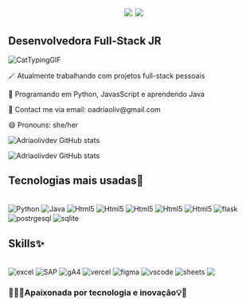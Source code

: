 <h1 align="center">
   <img src="https://readme-typing-svg.herokuapp.com/?font=Righteous&size=35&center=true&vCenter=true&width=600&height=70&duration=5000&lines=Olá+👋,+bem-vindo+ao+meu+GitHub!;&color=FF1493" />
   <img src="https://readme-typing-svg.herokuapp.com/?font=Righteous&size=35&center=true&vCenter=true&width=600&height=70&duration=5000&lines=Sou+Adriane+Oliveira+☺️;&color=FF1493" />
</h1>


<h2>Desenvolvedora Full-Stack JR</h2>

![CatTypingGIF](https://github.com/user-attachments/assets/30461076-6cbb-4913-a677-9c18548a270a)


<p> 🪄 Atualmente trabalhando com projetos full-stack pessoais</p>
<p>🌱 Programando em Python, JavasScript e aprendendo Java</p>
<p> 📧 Contact me via email: oadriaoliv@gmail.com</p>
<p>😄 Pronouns: she/her</p>


![Adriaolivdev GitHub stats](https://github-readme-stats.vercel.app/api?username=adriolivdev&show_icons=true&theme=monokai)

![Adriaolivdev GitHub stats](https://github-readme-stats.vercel.app/api/top-langs/?username=adriolivdev&hide=HTML&langs_count=8&layout=compact&theme=monokai&border_radius=10&size_weight=0.5&count_weight=0.5&exclude_repo=github-readme-stats)



<h2> Tecnologias mais usadas🚀</h2>

<div style="display: inline_block"><br/>
<img align="center"alt="Python" src=https://img.shields.io/badge/Python-3776AB?style=for-the-badge&logo=python&logoColor=white />
<img align="center" alt="Java" src=https://img.shields.io/badge/Java-ED8B00?style=for-the-badge&logo=openjdk&logoColor=white/>
<img align="center"alt="Html5" src=https://img.shields.io/badge/MySQL-00000F?style=for-the-badge&logo=mysql&logoColor=white />
<img align="center"alt="Html5" src=https://img.shields.io/badge/HTML5-E34F26?style=for-the-badge&logo=html5&logoColor=white />
<img align="center"alt="Html5" src=https://img.shields.io/badge/CSS3-1572B6?style=for-the-badge&logo=css3&logoColor=white />
<img align="center"alt="Html5" src=https://img.shields.io/badge/Django-092E20?style=for-the-badge&logo=django&logoColor=white />
<img align="center"alt="Html5" src=https://img.shields.io/badge/Microsoft_Office-D83B01?style=for-the-badge&logo=microsoft-office&logoColor=white/>
<img align="center" alt="flask" src=https://img.shields.io/badge/Flask-000000?style=for-the-badge&logo=flask&logoColor=white />
<img align="center" alt="postrgesql" src=https://img.shields.io/badge/PostgreSQL-316192?style=for-the-badge&logo=postgresql&logoColor=white />
<img align="center" alt="sqlite" src=https://img.shields.io/badge/SQLite-07405E?style=for-the-badge&logo=sqlite&logoColor=white/>
</div>


 <h2>Skills✨</h2>
<div style="display:inline_block"><br>
<img align="center" alt="excel" src=https://img.shields.io/badge/Microsoft_Excel-217346?style=for-the-badge&logo=microsoft-excel&logoColor=white/>
<img align="center" alt="SAP" src=https://img.shields.io/badge/SAP-0FAAFF?style=for-the-badge&logo=sap&logoColor=white/>
<img align="center" alt="gA4" src=https://img.shields.io/badge/Google%20Analytics-E37400?style=for-the-badge&logo=google%20analytics&logoColor=white/>
<img align="center" alt="vercel" src=https://img.shields.io/badge/Vercel-000000?style=for-the-badge&logo=vercel&logoColor=white/>
<img align="center" alt="figma" src=https://img.shields.io/badge/Figma-F24E1E?style=for-the-badge&logo=figma&logoColor=white/>
<img align="center" alt="vscode" src=https://img.shields.io/badge/Visual_Studio_Code-0078D4?style=for-the-badge&logo=visual%20studio%20code&logoColor=white/>
<img align="center" alt="sheets" src=https://img.shields.io/badge/Google%20Sheets-34A853?style=for-the-badge&logo=google-sheets&logoColor=white/>
<img align="center" alt"JIRA" src=https://img.shields.io/badge/Jira-0052CC?style=for-the-badge&logo=Jira&logoColor=white/>

  
### 👩🏼‍🚀Apaixonada por tecnologia e inovação💡🌟







